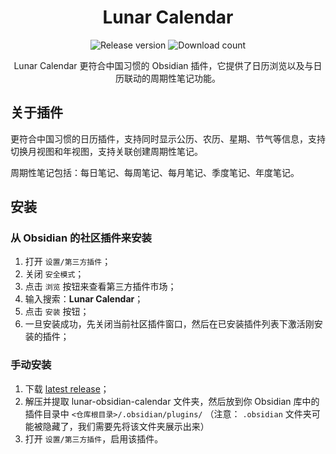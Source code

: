<h1 align="center">Lunar Calendar</h1>

<p align="center">
    <img alt="Release version" src="https://img.shields.io/github/v/release/DevilRoshan/obsidian-lunar-calendar?style=for-the-badge">
    <img alt="Download count" src="https://img.shields.io/github/downloads/DevilRoshan/obsidian-lunar-calendar/total?style=for-the-badge">
</p>
<p align="center">
    <span>Lunar Calendar 更符合中国习惯的 Obsidian 插件，它提供了日历浏览以及与日历联动的周期性笔记功能。</span>
</p>

## 关于插件

更符合中国习惯的日历插件，支持同时显示公历、农历、星期、节气等信息，支持切换月视图和年视图，支持关联创建周期性笔记。

周期性笔记包括：每日笔记、每周笔记、每月笔记、季度笔记、年度笔记。

## 安装

### 从 Obsidian 的社区插件来安装

1. 打开 `设置/第三方插件`；
2. 关闭 `安全模式`；
3. 点击 `浏览` 按钮来查看第三方插件市场；
4. 输入搜索：**Lunar Calendar**；
5. 点击 `安装` 按钮；
6. 一旦安装成功，先关闭当前社区插件窗口，然后在已安装插件列表下激活刚安装的插件；

### 手动安装

1. 下载 [latest release](https://github.com/a-nano-dust/dust-obsidian-calendar/releases/latest)；
2. 解压并提取 lunar-obsidian-calendar 文件夹，然后放到你 Obsidian 库中的插件目录中 `<仓库根目录>/.obsidian/plugins/` （注意： `.obsidian` 文件夹可能被隐藏了，我们需要先将该文件夹展示出来）
3. 打开 `设置/第三方插件`，启用该插件。
